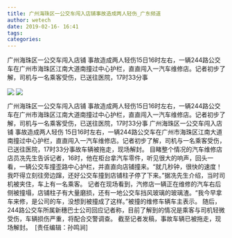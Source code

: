 ```yaml
---
title: 广州海珠区一公交车闯入店铺事故造成两人轻伤_广东频道
author: wetech
date: 2019-02-16- 16:41
tags: 
categories: 
---
```

广州海珠区一公交车闯入店铺 事故造成两人轻伤15日16时左右，一辆244路公交车在广州市海珠区江南大道南撞过中心护栏，直直闯入一汽车维修店。记者初步了解，司机与一名乘客受伤，已送往医院，17时33分事
<!-- more -->
                
<img align="center" border="0" src="http://p3.ifengimg.com/fck/2019_07/6c5591319265472_w550_h412.jpg" />
                
<img align="center" border="0" src="http://p2.ifengimg.com/a/2016/0810/204c433878d5cf9size1_w16_h16.png" />
                
            
广州海珠区一公交车闯入店铺 事故造成两人轻伤15日16时左右，一辆244路公交车在广州市海珠区江南大道南撞过中心护栏，直直闯入一汽车维修店。记者初步了解，司机与一名乘客受伤，已送往医院，17时33分事
广州海珠区一公交车闯入店铺 事故造成两人轻伤
15日16时左右，一辆244路公交车在广州市海珠区江南大道南撞过中心护栏，直直闯入一汽车维修店。记者初步了解，司机与一名乘客受伤，已送往医院，17时33分事故车辆被拖走，现场解封。
目睹整个情况的汽车维修店店员冼先生告诉记者，16时，他在柜台拿汽车零件，听见很大的响声，回头一看，一辆公交车撞歪路中心护栏，并直直向店铺撞来。“就几秒钟，很快的速度！我吓得立刻往旁边蹿，还好公交车撞到店铺柱子停了下来。”据冼先生介绍，当时司机被夹住，车上有一名乘客。
记者在现场看到，汽修店一辆正在维修的汽车右后侧被撞塌，店铺柱子有大量磨损，还有一地公交车挡风玻璃的玻璃渣。“我今早拿车来修，是公司的车，没想到被撞成了这样。”被撞的维修车辆车主表示。
随后，244路公交车所属新穗巴士公司回应记者称，目前了解到的情况是乘客与司机轻微受伤，车辆损伤严重，将配合交警调查。
截至记者发稿，事故车辆已被拖走，现场解封。 
[责任编辑：孙鸣涧]
            
